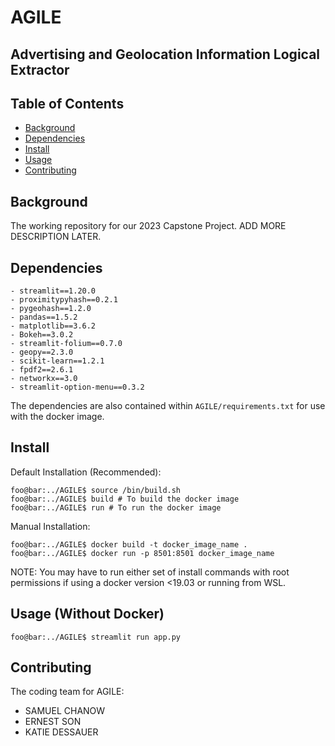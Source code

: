 # AGILE
## Advertising and Geolocation Information Logical Extractor

## Table of Contents

- [Background](#background)
- [Dependencies](#dependencies)
- [Install](#install)
- [Usage](#usage)
- [Contributing](#contributing)

## Background

The working repository for our 2023 Capstone Project. ADD MORE DESCRIPTION LATER.

## Dependencies

```
- streamlit==1.20.0
- proximitypyhash==0.2.1
- pygeohash==1.2.0
- pandas==1.5.2
- matplotlib==3.6.2
- Bokeh==3.0.2
- streamlit-folium==0.7.0
- geopy==2.3.0
- scikit-learn==1.2.1
- fpdf2==2.6.1
- networkx==3.0
- streamlit-option-menu==0.3.2
```
The dependencies are also contained within `AGILE/requirements.txt` for use with the docker image.

## Install

Default Installation (Recommended):

```
foo@bar:../AGILE$ source /bin/build.sh
foo@bar:../AGILE$ build # To build the docker image
foo@bar:../AGILE$ run # To run the docker image
```

Manual Installation:

```
foo@bar:../AGILE$ docker build -t docker_image_name .
foo@bar:../AGILE$ docker run -p 8501:8501 docker_image_name
```

NOTE: You may have to run either set of install commands with root permissions if using a docker version <19.03 or running from WSL.

## Usage (Without Docker)

```
foo@bar:../AGILE$ streamlit run app.py
```

## Contributing

The coding team for AGILE:

- SAMUEL CHANOW
- ERNEST SON
- KATIE DESSAUER
